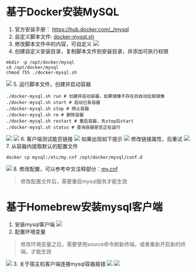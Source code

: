 # 基于Docker安装MySQL
1. 官方安装手册：
https://hub.docker.com/_/mysql
2. 自定义脚本文件:
[docker-mysql.sh](docker-mysql.sh)
3. 修改脚本文件中的内容，可自定义
![](./mysql-001.png)
4. 创建自定义安装目录，复制脚本文件到安装目录，并添加可执行权限
```shell
mkdir -p /opt/docker/mysql
cd /opt/docker/mysql
chmod 755 ./docker-mysql.sh
```
![](./mysql-002.png)
5. 运行脚本文件，创建并启动容器
```shell
./docker-mysql.sh run # 创建并启动容器，如果镜像不存在则自动拉取镜像
./docker-mysql.sh start # 启动已有容器
./docker-mysql.sh stop # 停止容器
./docker-mysql.sh rm # 删除容器
./docker-mysql.sh restart # 重启容器，先stop后start
./docker-mysql.sh status # 查询容器是否正在运行
```
![](./mysql-003.png)
![](./mysql-004.png)
6. 客户端测试能否链接
![](./mysql-005.png)
如果出现如下提示
![](./mysql-006.png)
修改链接属性，后重试
![](./mysql-007.png)
7. 从容器内提取默认的配置文件
```shell
docker cp mysql:/etc/my.cnf /opt/docker/mysql/conf.d
```
![](./mysql-008.png)
8. 修改配置，可以参考中文注释部分：[my.cnf](./my.cnf) 
> 修改配置文件后，需要重启mysql服务才能生效


# 基于Homebrew安装mysql客户端
1. 安装mysql客户端
![](./mysql-009.png)
2. 配置环境变量
> 修改环境变量之后，需要使用source命令刷新终端，或者重新开启新的终端，才能生效

![](./mysql-010.png)
3. 关于宿主机客户端连接mysql容器报错
![](./mysql-011.png)
![](./mysql-012.png)

